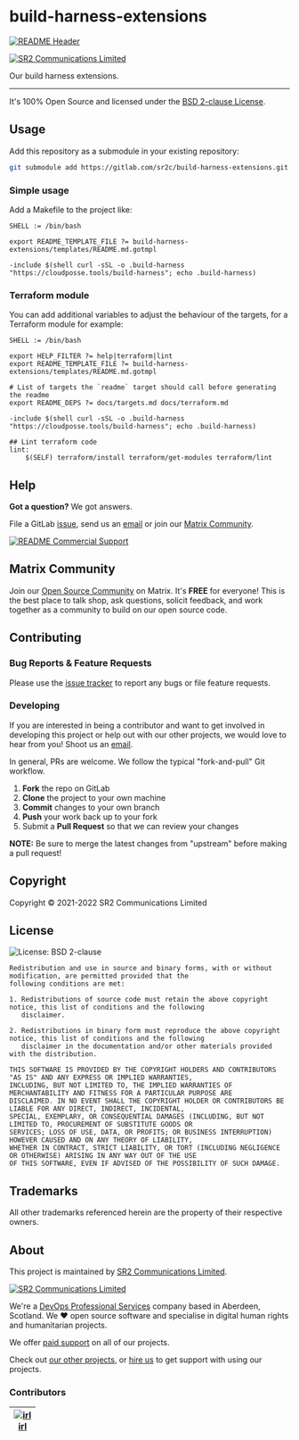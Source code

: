 
<!-- markdownlint-disable -->
# build-harness-extensions
<!-- markdownlint-restore -->

[![README Header][readme_header_img]][readme_header_link]

[![SR2 Communications Limited][logo]](https://www.sr2.uk/)

<!--




  ** DO NOT EDIT THIS FILE
  **
  ** This file was automatically generated by the `build-harness`.
  ** 1) Make all changes to `README.yaml`
  ** 2) Run `make init` (you only need to do this once)
  ** 3) Run`make readme` to rebuild this file.
  **
  ** (We maintain HUNDREDS of open source projects. This is how we maintain our sanity.)
  **





-->

Our build harness extensions.

---







It's 100% Open Source and licensed under the [BSD 2-clause License](LICENSE).









## Usage



Add this repository as a submodule in your existing repository:

```bash
git submodule add https://gitlab.com/sr2c/build-harness-extensions.git
```

### Simple usage

Add a Makefile to the project like:

```make
SHELL := /bin/bash

export README_TEMPLATE_FILE ?= build-harness-extensions/templates/README.md.gotmpl

-include $(shell curl -sSL -o .build-harness "https://cloudposse.tools/build-harness"; echo .build-harness)
```

### Terraform module

You can add additional variables to adjust the behaviour of the targets, for a Terraform module for example:

```make
SHELL := /bin/bash

export HELP_FILTER ?= help|terraform|lint
export README_TEMPLATE_FILE ?= build-harness-extensions/templates/README.md.gotmpl

# List of targets the `readme` target should call before generating the readme
export README_DEPS ?= docs/targets.md docs/terraform.md

-include $(shell curl -sSL -o .build-harness "https://cloudposse.tools/build-harness"; echo .build-harness)

## Lint terraform code
lint:
	$(SELF) terraform/install terraform/get-modules terraform/lint
```









## Help

**Got a question?** We got answers.

File a GitLab [issue](https://gitlab.com/sr2c/build-harness-extensions/-/issues), send us an [email][email] or join our [Matrix Community][matrix].

[![README Commercial Support][readme_commercial_support_img]][readme_commercial_support_link]

## Matrix Community

Join our [Open Source Community][matrix] on Matrix. It's **FREE** for everyone! This is the best place to talk shop, ask questions, solicit feedback, and work together as a community to build on our open source code.

## Contributing

### Bug Reports & Feature Requests

Please use the [issue tracker](https://gitlab.com/sr2c/build-harness-extensions/-/issues) to report any bugs or file feature requests.

### Developing

If you are interested in being a contributor and want to get involved in developing this project or help out with our other projects, we would love to hear from you! Shoot us an [email][email].

In general, PRs are welcome. We follow the typical "fork-and-pull" Git workflow.

 1. **Fork** the repo on GitLab
 2. **Clone** the project to your own machine
 3. **Commit** changes to your own branch
 4. **Push** your work back up to your fork
 5. Submit a **Pull Request** so that we can review your changes

**NOTE:** Be sure to merge the latest changes from "upstream" before making a pull request!


## Copyright

Copyright © 2021-2022 SR2 Communications Limited












## License

![License: BSD 2-clause](https://img.shields.io/badge/License-BSD%202--clause-blue)

```text
Redistribution and use in source and binary forms, with or without modification, are permitted provided that the
following conditions are met:

1. Redistributions of source code must retain the above copyright notice, this list of conditions and the following
   disclaimer.

2. Redistributions in binary form must reproduce the above copyright notice, this list of conditions and the following
   disclaimer in the documentation and/or other materials provided with the distribution.

THIS SOFTWARE IS PROVIDED BY THE COPYRIGHT HOLDERS AND CONTRIBUTORS "AS IS" AND ANY EXPRESS OR IMPLIED WARRANTIES,
INCLUDING, BUT NOT LIMITED TO, THE IMPLIED WARRANTIES OF MERCHANTABILITY AND FITNESS FOR A PARTICULAR PURPOSE ARE
DISCLAIMED. IN NO EVENT SHALL THE COPYRIGHT HOLDER OR CONTRIBUTORS BE LIABLE FOR ANY DIRECT, INDIRECT, INCIDENTAL,
SPECIAL, EXEMPLARY, OR CONSEQUENTIAL DAMAGES (INCLUDING, BUT NOT LIMITED TO, PROCUREMENT OF SUBSTITUTE GOODS OR
SERVICES; LOSS OF USE, DATA, OR PROFITS; OR BUSINESS INTERRUPTION) HOWEVER CAUSED AND ON ANY THEORY OF LIABILITY,
WHETHER IN CONTRACT, STRICT LIABILITY, OR TORT (INCLUDING NEGLIGENCE OR OTHERWISE) ARISING IN ANY WAY OUT OF THE USE
OF THIS SOFTWARE, EVEN IF ADVISED OF THE POSSIBILITY OF SUCH DAMAGE.
```


## Trademarks

All other trademarks referenced herein are the property of their respective owners.

## About

This project is maintained by [SR2 Communications Limited][website].

[![SR2 Communications Limited][logo]][website]

We're a [DevOps Professional Services][website] company based in Aberdeen, Scotland. We ❤️  open source software and
specialise in digital human rights and humanitarian projects.

We offer [paid support][website] on all of our projects.

Check out [our other projects][gitlab], or [hire us][website] to get support with using our projects.



### Contributors

<!-- markdownlint-disable -->
|  [![irl][irlxyz_avatar]][irlxyz_homepage]<br/>[irl][irlxyz_homepage] |
|---|
<!-- markdownlint-restore -->

  [irlxyz_homepage]: https://gitlab.com/irlxyz
  [irlxyz_avatar]: https://gitlab.com/uploads/-/system/user/avatar/5895869/avatar.png?width=130

<!-- markdownlint-disable -->
  [logo]: https://www.sr2.uk/readme/logo.png
  [website]: https://www.sr2.uk/?utm_source=gitlab&utm_medium=readme&utm_campaign=sr2c/build-harness-extensions&utm_content=website
  [gitlab]: https://www.gitlab.com/sr2c
  [contact]: https://www.sr2.uk/
  [matrix]: https://matrix.to/#/%!d(MISSING)ev:sr2.uk
  [linkedin]: https://www.linkedin.com/company/sr2uk/
  [email]: mailto:contact@sr2.uk
  [readme_header_img]: https://www.sr2.uk/readme/paid-support.png
  [readme_header_link]: https://www.sr2.uk/?utm_source=gitlab&utm_medium=readme&utm_campaign=sr2c/build-harness-extensions&utm_content=readme_header_link
  [readme_commercial_support_img]: https://www.sr2.uk/readme/paid-support.png
  [readme_commercial_support_link]: https://www.sr2.uk/?utm_source=gitlab&utm_medium=readme&utm_campaign=sr2c/build-harness-extensions&utm_content=readme_commercial_support_link
<!-- markdownlint-restore -->
